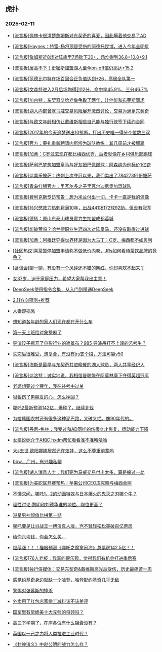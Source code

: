 ## 虎扑 
### 2025-02-11

+ [[流言板]佩林卡很清楚詹姆斯对东契奇的喜爱，因此瞒着他交易了AD](https://bbs.hupu.com/630516405.html)

+ [[流言板]Haynes：特雷-杨将顶替受伤的阿德托昆博，进入今年全明星](https://bbs.hupu.com/630516536.html)

+ [[流言板]詹姆斯近8场对阵库里7场砍下30+，场均得到36.8+10.8+9.1](https://bbs.hupu.com/630515785.html)

+ [[流言板]居高不下！史密斯加盟湖人至今on-off值仍高达+15.2](https://bbs.hupu.com/630514740.html)

+ [[流言板]范德比尔特在场百回合正负值达到+26，高居全队第一](https://bbs.hupu.com/630514534.html)

+ [[流言板]文森特进入2月后场均得到12分，命中率45.9%、三分46.7%](https://bbs.hupu.com/630515701.html)

+ [[流言板]加内特：东契奇又给老詹争取了两年，让他能和布莱斯同场](https://bbs.hupu.com/630515487.html)

+ [[流言板]湖人内部曾就马威交易风险展开激烈讨论，交易为满足东契奇](https://bbs.hupu.com/630516897.html)

+ [[流言板]与欧文年龄相仿让戴维斯相信自己能与独行侠签下续约合同](https://bbs.hupu.com/630516223.html)

+ [[流言板]2017年的今天追梦送出10抢断，打出历史唯一得分个位数三双](https://bbs.hupu.com/630516469.html)

+ [[流言板]官方：蒙扎重新聘请内斯塔为球队教练；其几周前才被解雇](https://bbs.hupu.com/630513848.html)

+ [[流言板]加蒂：C罗过去现在都比梅西优秀，后者就像在乡村俱乐部踢球](https://bbs.hupu.com/630512166.html)

+ [[流言板]萨利巴梦想加盟皇马与好友姆巴佩踢球；阿森纳为他标价1亿镑](https://bbs.hupu.com/630516161.html)

+ [[流言板]达美乐披萨：热刺上次夺冠以来，我们卖出了78427391份披萨](https://bbs.hupu.com/630512955.html)

+ [[流言板]青岛红狮官方：里瓦尔多之子里瓦尔迪尼奥加盟球队](https://bbs.hupu.com/630513631.html)

+ [[流言板]费利克斯专访预告：想为米兰付出一切，卡卡一直是我的偶像](https://bbs.hupu.com/630512323.html)

+ [[流言板]孙兴慜效力热刺将满10年，出战441场172球92助，但没有冠军](https://bbs.hupu.com/630511374.html)

+ [[流言板]德转：原山东泰山球员廖力生加盟成都蓉城](https://bbs.hupu.com/630512327.html)

+ [[流言板]能破荒吗？哈兰德职业生涯四次对阵皇马，还没有取得过进球](https://bbs.hupu.com/630513066.html)

+ [[流言板]加蒂：阿根廷夺得世界杯是因为大马丁；C罗、梅西都不如贝利](https://bbs.hupu.com/630512145.html)

+ [[社区热议]喜茶暂停加盟申请称不做低价内卷，JRs如何看待茶饮品牌的竞争？](https://bbs.hupu.com/630513417.html)

+ [[卧谈会]聊一聊，有没有一个风评还不错的网红，你却喜欢不起来？](https://bbs.hupu.com/630515859.html)

+ [女37岁，迫于家庭压力，希望大家帮我出主意！](https://bbs.hupu.com/630514406.html)

+ [DeepSeek使用指令合集，从入门到精通DeepSeek](https://bbs.hupu.com/630513407.html)

+ [2.11方向预测+推荐](https://bbs.hupu.com/630514564.html)

+ [人妻即视感](https://bbs.hupu.com/630513191.html)

+ [想知道各年龄的家人们现在都在开什么车](https://bbs.hupu.com/630512971.html)

+ [第一天上班给对象整麻了](https://bbs.hupu.com/630514457.html)

+ [导演饺子撕开了电影行业的遮羞布？985 导演吊打不上课的艺考生？](https://bbs.hupu.com/630514803.html)

+ [失恋后很难受，想复合，有没有jrs支个招，方法可靠v50](https://bbs.hupu.com/630513910.html)

+ [[流言板]海斯是最早与东契奇共进晚餐的湖人球员，两人共享经纪人](https://bbs.hupu.com/630517198.html)

+ [[流言板]达洛特：诚实地说，我相信曼联能在阿莫林麾下夺得英超冠军](https://bbs.hupu.com/630517093.html)

+ [老婆想要过个狠年，我在补考中过关](https://bbs.hupu.com/630507780.html)

+ [狠狠伤了男朋友的心，怎么挽回？](https://bbs.hupu.com/630514188.html)

+ [哪吒2最新预测142亿，爆种了，继续北伐](https://bbs.hupu.com/630515623.html)

+ [为啥韩国农村还有很多这种泥巴路，又破又烂。像90年代的。](https://bbs.hupu.com/630514552.html)

+ [[流言板]丹尼-格林：我受过和AD同样的伤很久才恢复，运动能力下降](https://bbs.hupu.com/630517869.html)

+ [女票说她介于A和C hxdm帮忙看看准不准哈哈哈](https://bbs.hupu.com/630514799.html)

+ [大s去世 欧阳娜娜居然还在炫娃，这么不尊重前辈吗](https://bbs.hupu.com/630515609.html)

+ [bbw，广州，有兴趣私聊](https://bbs.hupu.com/630514656.html)

+ [[流言板]湖人消息人士：我们要为马威交易付出太多，算是躲过一劫](https://bbs.hupu.com/630516650.html)

+ [[流言板]为美职联开赛预热！苹果公司CEO库克晒与梅西合照](https://bbs.hupu.com/630516842.html)

+ [不懂求问，哪吒1、2的动画特效与日本爆火的鬼灭之刃哪个牛？](https://bbs.hupu.com/630517197.html)

+ [理性讨论:黎明和刘德华谁的地位、咖位更高？](https://bbs.hupu.com/630517114.html)

+ [港星男神颜值比拼第一期](https://bbs.hupu.com/630515444.html)

+ [哪吒要是让肖战王一博演真人版，岂不轻轻松松突破百亿票房](https://bbs.hupu.com/630515552.html)

+ [给你六块钱，你会怎么买。](https://bbs.hupu.com/630516085.html)

+ [继续涨！！！猫眼预测《哪吒之魔童闹海》总票房142.5亿！！](https://bbs.hupu.com/630515476.html)

+ [[流言板]76人老板：我真的很乐观，觉得我们有机会打进季后赛](https://bbs.hupu.com/630517579.html)

+ [[流言板]独行侠媒体：交易东契奇&amp;戴维斯高光后受伤，历史最痛苦一周](https://bbs.hupu.com/630516793.html)

+ [感觉约基奇身边就缺一个哈登，哈登配约基奇几乎无敌](https://bbs.hupu.com/630517966.html)

+ [警惕对张慕斯的捧杀](https://bbs.hupu.com/630517340.html)

+ [外卖用了红包店家偷工减料该不该差评](https://bbs.hupu.com/630516428.html)

+ [国军里有能媲美十大元帅的将领吗？](https://bbs.hupu.com/630517361.html)

+ [高三下学期了，在座各位有什么锦囊没有？](https://bbs.hupu.com/630516379.html)

+ [英国以一己之力将人类拉进工业时代？](https://bbs.hupu.com/630517110.html)

+ [《封神演义》中赵公明的战力怎么样？](https://bbs.hupu.com/630516241.html)

